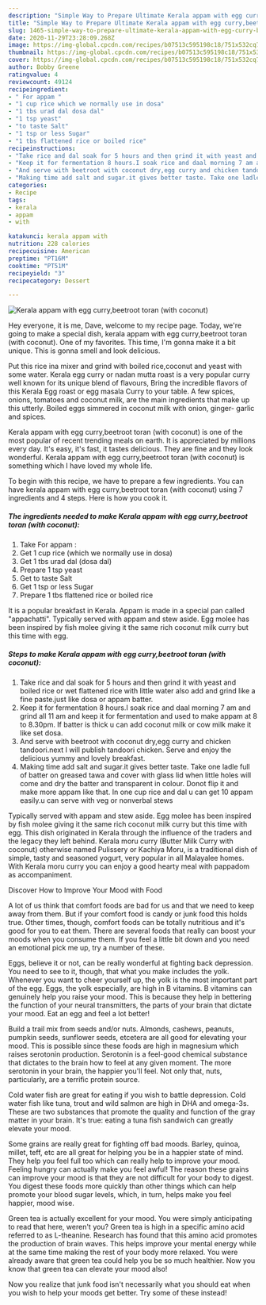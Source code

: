 ```yaml
---
description: "Simple Way to Prepare Ultimate Kerala appam with egg curry,beetroot toran (with coconut)"
title: "Simple Way to Prepare Ultimate Kerala appam with egg curry,beetroot toran (with coconut)"
slug: 1465-simple-way-to-prepare-ultimate-kerala-appam-with-egg-curry-beetroot-toran-with-coconut
date: 2020-11-29T23:28:09.268Z
image: https://img-global.cpcdn.com/recipes/b07513c595198c18/751x532cq70/kerala-appam-with-egg-currybeetroot-toran-with-coconut-recipe-main-photo.jpg
thumbnail: https://img-global.cpcdn.com/recipes/b07513c595198c18/751x532cq70/kerala-appam-with-egg-currybeetroot-toran-with-coconut-recipe-main-photo.jpg
cover: https://img-global.cpcdn.com/recipes/b07513c595198c18/751x532cq70/kerala-appam-with-egg-currybeetroot-toran-with-coconut-recipe-main-photo.jpg
author: Bobby Greene
ratingvalue: 4
reviewcount: 49124
recipeingredient:
- " For appam "
- "1 cup rice which we normally use in dosa"
- "1 tbs urad dal dosa dal"
- "1 tsp yeast"
- "to taste Salt"
- "1 tsp or less Sugar"
- "1 tbs flattened rice or boiled rice"
recipeinstructions:
- "Take rice and dal soak for 5 hours and then grind it with yeast and boiled rice or wet flattened rice with little water also add and grind like a fine paste.just like dosa or appam batter."
- "Keep it for fermentation 8 hours.I soak rice and daal morning 7 am and grind all 11 am and keep it for fermentation and used to make appam at 8 to 8.30pm. If batter is thick u can add coconut milk or cow milk make it like set dosa."
- "And serve with beetroot with coconut dry,egg curry and chicken tandoori.next I will publish tandoori chicken. Serve and enjoy the delicious yummy and lovely breakfast."
- "Making time add salt and sugar.it gives better taste. Take one ladle full of batter on greased tawa and cover with glass lid when little holes will come and dry the batter and transparent in colour. Donot flip it and make more appam like that. In one cup rice and dal u can get 10 appam easily.u can serve with veg or nonverbal stews"
categories:
- Recipe
tags:
- kerala
- appam
- with

katakunci: kerala appam with 
nutrition: 228 calories
recipecuisine: American
preptime: "PT16M"
cooktime: "PT51M"
recipeyield: "3"
recipecategory: Dessert

---
```



![Kerala appam with egg curry,beetroot toran (with coconut)](https://img-global.cpcdn.com/recipes/b07513c595198c18/751x532cq70/kerala-appam-with-egg-currybeetroot-toran-with-coconut-recipe-main-photo.jpg)

Hey everyone, it is me, Dave, welcome to my recipe page. Today, we're going to make a special dish, kerala appam with egg curry,beetroot toran (with coconut). One of my favorites. This time, I'm gonna make it a bit unique. This is gonna smell and look delicious.

Put this rice ina mixer and grind with boiled rice,coconut and yeast with some water. Kerala egg curry or nadan mutta roast is a very popular curry well known for its unique blend of flavours, Bring the incredible flavors of this Kerala Egg roast or egg masala Curry to your table. A few spices, onions, tomatoes and coconut milk, are the main ingredients that make up this utterly. Boiled eggs simmered in coconut milk with onion, ginger- garlic and spices.

Kerala appam with egg curry,beetroot toran (with coconut) is one of the most popular of recent trending meals on earth. It is appreciated by millions every day. It's easy, it's fast, it tastes delicious. They are fine and they look wonderful. Kerala appam with egg curry,beetroot toran (with coconut) is something which I have loved my whole life.


To begin with this recipe, we have to prepare a few ingredients. You can have kerala appam with egg curry,beetroot toran (with coconut) using 7 ingredients and 4 steps. Here is how you cook it.

<!--inarticleads1-->

##### The ingredients needed to make Kerala appam with egg curry,beetroot toran (with coconut):

1. Take  For appam :
1. Get 1 cup rice (which we normally use in dosa)
1. Get 1 tbs urad dal (dosa dal)
1. Prepare 1 tsp yeast
1. Get to taste Salt
1. Get 1 tsp or less Sugar
1. Prepare 1 tbs flattened rice or boiled rice


It is a popular breakfast in Kerala. Appam is made in a special pan called &#34;appachatti&#34;. Typically served with appam and stew aside. Egg molee has been inspired by fish molee giving it the same rich coconut milk curry but this time with egg. 

<!--inarticleads2-->

##### Steps to make Kerala appam with egg curry,beetroot toran (with coconut):

1. Take rice and dal soak for 5 hours and then grind it with yeast and boiled rice or wet flattened rice with little water also add and grind like a fine paste.just like dosa or appam batter.
1. Keep it for fermentation 8 hours.I soak rice and daal morning 7 am and grind all 11 am and keep it for fermentation and used to make appam at 8 to 8.30pm. If batter is thick u can add coconut milk or cow milk make it like set dosa.
1. And serve with beetroot with coconut dry,egg curry and chicken tandoori.next I will publish tandoori chicken. Serve and enjoy the delicious yummy and lovely breakfast.
1. Making time add salt and sugar.it gives better taste. Take one ladle full of batter on greased tawa and cover with glass lid when little holes will come and dry the batter and transparent in colour. Donot flip it and make more appam like that. In one cup rice and dal u can get 10 appam easily.u can serve with veg or nonverbal stews


Typically served with appam and stew aside. Egg molee has been inspired by fish molee giving it the same rich coconut milk curry but this time with egg. This dish originated in Kerala through the influence of the traders and the legacy they left behind. Kerala moru curry (Butter Milk Curry with coconut) otherwise named Pulissery or Kachiya Moru, is a traditional dish of simple, tasty and seasoned yogurt, very popular in all Malayalee homes. With Kerala moru curry you can enjoy a good hearty meal with pappadom as accompaniment. 

Discover How to Improve Your Mood with Food


A lot of us think that comfort foods are bad for us and that we need to keep away from them. But if your comfort food is candy or junk food this holds true. Other times, though, comfort foods can be totally nutritious and it's good for you to eat them. There are several foods that really can boost your moods when you consume them. If you feel a little bit down and you need an emotional pick me up, try a number of these.

Eggs, believe it or not, can be really wonderful at fighting back depression. You need to see to it, though, that what you make includes the yolk. Whenever you want to cheer yourself up, the yolk is the most important part of the egg. Eggs, the yolk especially, are high in B vitamins. B vitamins can genuinely help you raise your mood. This is because they help in bettering the function of your neural transmitters, the parts of your brain that dictate your mood. Eat an egg and feel a lot better!

Build a trail mix from seeds and/or nuts. Almonds, cashews, peanuts, pumpkin seeds, sunflower seeds, etcetera are all good for elevating your mood. This is possible since these foods are high in magnesium which raises serotonin production. Serotonin is a feel-good chemical substance that dictates to the brain how to feel at any given moment. The more serotonin in your brain, the happier you'll feel. Not only that, nuts, particularly, are a terrific protein source.

Cold water fish are great for eating if you wish to battle depression. Cold water fish like tuna, trout and wild salmon are high in DHA and omega-3s. These are two substances that promote the quality and function of the gray matter in your brain. It's true: eating a tuna fish sandwich can greatly elevate your mood. 

Some grains are really great for fighting off bad moods. Barley, quinoa, millet, teff, etc are all great for helping you be in a happier state of mind. They help you feel full too which can really help to improve your mood. Feeling hungry can actually make you feel awful! The reason these grains can improve your mood is that they are not difficult for your body to digest. You digest these foods more quickly than other things which can help promote your blood sugar levels, which, in turn, helps make you feel happier, mood wise.

Green tea is actually excellent for your mood. You were simply anticipating to read that here, weren't you? Green tea is high in a specific amino acid referred to as L-theanine. Research has found that this amino acid promotes the production of brain waves. This helps improve your mental energy while at the same time making the rest of your body more relaxed. You were already aware that green tea could help you be so much healthier. Now you know that green tea can elevate your mood also!

Now you realize that junk food isn't necessarily what you should eat when you wish to help your moods get better. Try some of these instead!

